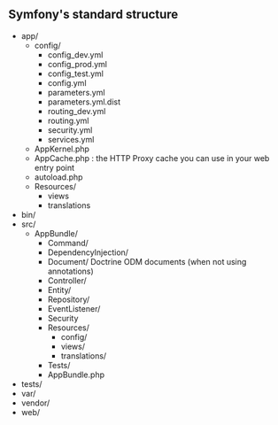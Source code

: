 Symfony's standard structure
----------------------------

* app/
    * config/
        * config_dev.yml 
        * config_prod.yml 
        * config_test.yml 
        * config.yml
        * parameters.yml 
        * parameters.yml.dist
        * routing_dev.yml 
        * routing.yml
        * security.yml
        * services.yml
     * AppKernel.php
     * AppCache.php : the HTTP Proxy cache you can use in your web entry point
     * autoload.php
     * Resources/
        * views
        * translations
* bin/
* src/
    * AppBundle/
        * Command/
        * DependencyInjection/
        * Document/ Doctrine ODM documents (when not using annotations)
        * Controller/
        * Entity/
        * Repository/
        * EventListener/
        * Security
        * Resources/
            * config/
            * views/
            * translations/
        * Tests/
        * AppBundle.php
* tests/
* var/
* vendor/
* web/
        